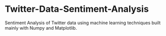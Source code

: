# Twitter-Data-Sentiment-Analysis
Sentiment Analysis of Twitter data using machine learning techniques built mainly with Numpy and Matplotlib.
